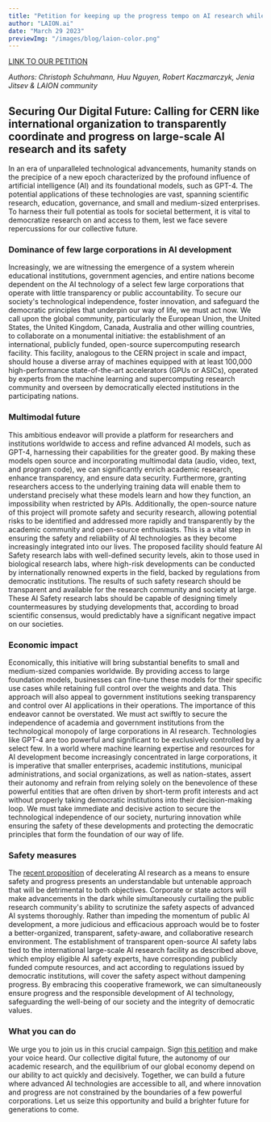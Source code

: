 ```yaml
---
title: "Petition for keeping up the progress tempo on AI research while securing its transparency and safety."
author: "LAION.ai"
date: "March 29 2023"
previewImg: "/images/blog/laion-color.png"
---
```


[LINK TO OUR PETITION](https://www.openpetition.eu/petition/online/securing-our-digital-future-a-cern-for-open-source-large-scale-ai-research-and-its-safety)

_Authors: Christoph Schuhmann, Huu Nguyen, Robert Kaczmarczyk, Jenia Jitsev & LAION community_

## Securing Our Digital Future: Calling for CERN like international organization to transparently coordinate and progress on large-scale AI research and its safety

In an era of unparalleled technological advancements, humanity stands on the precipice of a new epoch characterized by the profound influence of artificial intelligence (AI) and its foundational models, such as GPT-4. The potential applications of these technologies are vast, spanning scientific research, education, governance, and small and medium-sized enterprises. To harness their full potential as tools for societal betterment, it is vital to democratize research on and access to them, lest we face severe repercussions for our collective future.

### Dominance of few large corporations in AI development

Increasingly, we are witnessing the emergence of a system wherein educational institutions, government agencies, and entire nations become dependent on the AI technology of a select few large corporations that operate with little transparency or public accountability. To secure our society's technological independence, foster innovation, and safeguard the democratic principles that underpin our way of life, we must act now.
We call upon the global community, particularly the European Union, the United States, the United Kingdom, Canada, Australia and other willing countries, to collaborate on a monumental initiative: the establishment of an international, publicly funded, open-source supercomputing research facility. This facility, analogous to the CERN project in scale and impact, should house a diverse array of machines equipped with at least 100,000 high-performance state-of-the-art accelerators (GPUs or ASICs), operated by experts from the machine learning and supercomputing research community and overseen by democratically elected institutions in the participating nations.

### Multimodal future

This ambitious endeavor will provide a platform for researchers and institutions worldwide to access and refine advanced AI models, such as GPT-4, harnessing their capabilities for the greater good. By making these models open source and incorporating multimodal data (audio, video, text, and program code), we can significantly enrich academic research, enhance transparency, and ensure data security. Furthermore, granting researchers access to the underlying training data will enable them to understand precisely what these models learn and how they function, an impossibility when restricted by APIs.
Additionally, the open-source nature of this project will promote safety and security research, allowing potential risks to be identified and addressed more rapidly and transparently by the academic community and open-source enthusiasts. This is a vital step in ensuring the safety and reliability of AI technologies as they become increasingly integrated into our lives.
The proposed facility should feature AI Safety research labs with well-defined security levels, akin to those used in biological research labs, where high-risk developments can be conducted by internationally renowned experts in the field, backed by regulations from democratic institutions. The results of such safety research should be transparent and available for the research community and society at large. These AI Safety research labs should be capable of designing timely countermeasures by studying developments that, according to broad scientific consensus, would predictably have a significant negative impact on our societies.

### Economic impact

Economically, this initiative will bring substantial benefits to small and medium-sized companies worldwide. By providing access to large foundation models, businesses can fine-tune these models for their specific use cases while retaining full control over the weights and data. This approach will also appeal to government institutions seeking transparency and control over AI applications in their operations.
The importance of this endeavor cannot be overstated. We must act swiftly to secure the independence of academia and government institutions from the technological monopoly of large corporations in AI research. Technologies like GPT-4 are too powerful and significant to be exclusively controlled by a select few.
In a world where machine learning expertise and resources for AI development become increasingly concentrated in large corporations, it is imperative that smaller enterprises, academic institutions, municipal administrations, and social organizations, as well as nation-states, assert their autonomy and refrain from relying solely on the benevolence of these powerful entities that are often driven by short-term profit interests and act without properly taking democratic institutions into their decision-making loop. We must take immediate and decisive action to secure the technological independence of our society, nurturing innovation while ensuring the safety of these developments and protecting the democratic principles that form the foundation of our way of life.

### Safety measures

The [recent proposition](https://futureoflife.org/open-letter/pause-giant-ai-experiments/) of decelerating AI research as a means to ensure safety and progress presents an understandable but untenable  approach that will be detrimental to both objectives. Corporate or state actors will make advancements in the dark while simultaneously curtailing the public research community's ability to scrutinize the safety aspects of advanced AI systems thoroughly. Rather than impeding the momentum of public AI development, a more judicious and efficacious approach would be to foster a better-organized, transparent, safety-aware, and collaborative research environment. The establishment of transparent open-source AI safety labs tied to the international large-scale AI research facility as described above, which employ eligible AI safety experts, have corresponding publicly funded compute resources, and act according to regulations issued by democratic institutions, will cover the safety aspect without dampening progress. By embracing this cooperative framework, we can simultaneously ensure progress and the responsible development of AI technology, safeguarding the well-being of our society and the integrity of democratic values.

### What you can do

We urge you to join us in this crucial campaign. Sign [this petition](https://www.openpetition.eu/petition/online/securing-our-digital-future-a-cern-for-open-source-large-scale-ai-research-and-its-safety) and make your voice heard. Our collective digital future, the autonomy of our academic research, and the equilibrium of our global economy depend on our ability to act quickly and decisively.
Together, we can build a future where advanced AI technologies are accessible to all, and where innovation and progress are not constrained by the boundaries of a few powerful corporations. Let us seize this opportunity and build a brighter future for generations to come.
